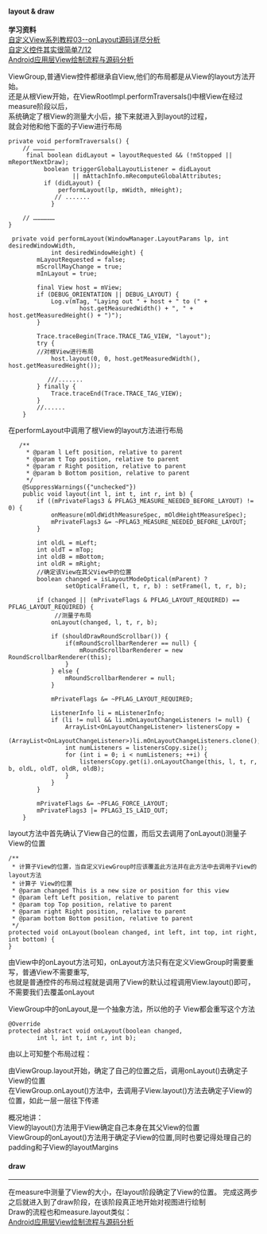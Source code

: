 #### layout & draw

__学习资料__    
[ 自定义View系列教程03--onLayout源码详尽分析](http://blog.csdn.net/lfdfhl/article/details/51393131)  
[自定义控件其实很简单7/12](http://blog.csdn.net/aigestudio/article/details/42989325)      
[ Android应用层View绘制流程与源码分析](http://blog.csdn.net/yanbober/article/details/46128379)

ViewGroup,普通View控件都继承自View,他们的布局都是从View的layout方法开始。     
还是从根View开始，在ViewRootImpl.performTraversals()中根View在经过measure阶段以后，   
系统确定了根View的测量大小后，接下来就进入到layout的过程，    
就会对他和他下面的子View进行布局 

    private void performTraversals() {  
        // ………………  
         final boolean didLayout = layoutRequested && (!mStopped || mReportNextDraw);
              boolean triggerGlobalLayoutListener = didLayout
                      || mAttachInfo.mRecomputeGlobalAttributes;
              if (didLayout) {
                  performLayout(lp, mWidth, mHeight);
                 // .......
                }
      
        // ………………  
    } 
    
     private void performLayout(WindowManager.LayoutParams lp, int desiredWindowWidth,
                int desiredWindowHeight) {
            mLayoutRequested = false;
            mScrollMayChange = true;
            mInLayout = true;
    
            final View host = mView;
            if (DEBUG_ORIENTATION || DEBUG_LAYOUT) {
                Log.v(mTag, "Laying out " + host + " to (" +
                        host.getMeasuredWidth() + ", " + host.getMeasuredHeight() + ")");
            }
    
            Trace.traceBegin(Trace.TRACE_TAG_VIEW, "layout");
            try {
            //对根View进行布局
                host.layout(0, 0, host.getMeasuredWidth(), host.getMeasuredHeight());
    
               ///.......
            } finally {
                Trace.traceEnd(Trace.TRACE_TAG_VIEW);
            }
            //......
        }

在performLayout中调用了根View的layout方法进行布局

       /**
         * @param l Left position, relative to parent
         * @param t Top position, relative to parent
         * @param r Right position, relative to parent
         * @param b Bottom position, relative to parent
         */
        @SuppressWarnings({"unchecked"})
        public void layout(int l, int t, int r, int b) {
            if ((mPrivateFlags3 & PFLAG3_MEASURE_NEEDED_BEFORE_LAYOUT) != 0) {
                onMeasure(mOldWidthMeasureSpec, mOldHeightMeasureSpec);
                mPrivateFlags3 &= ~PFLAG3_MEASURE_NEEDED_BEFORE_LAYOUT;
            }
    
            int oldL = mLeft;
            int oldT = mTop;
            int oldB = mBottom;
            int oldR = mRight;
            //确定该View在其父View中的位置
            boolean changed = isLayoutModeOptical(mParent) ?
                    setOpticalFrame(l, t, r, b) : setFrame(l, t, r, b);
    
            if (changed || (mPrivateFlags & PFLAG_LAYOUT_REQUIRED) == PFLAG_LAYOUT_REQUIRED) {
                 //测量子布局
                onLayout(changed, l, t, r, b);
    
                if (shouldDrawRoundScrollbar()) {
                    if(mRoundScrollbarRenderer == null) {
                        mRoundScrollbarRenderer = new RoundScrollbarRenderer(this);
                    }
                } else {
                    mRoundScrollbarRenderer = null;
                }
    
                mPrivateFlags &= ~PFLAG_LAYOUT_REQUIRED;
    
                ListenerInfo li = mListenerInfo;
                if (li != null && li.mOnLayoutChangeListeners != null) {
                    ArrayList<OnLayoutChangeListener> listenersCopy =
                            (ArrayList<OnLayoutChangeListener>)li.mOnLayoutChangeListeners.clone();
                    int numListeners = listenersCopy.size();
                    for (int i = 0; i < numListeners; ++i) {
                        listenersCopy.get(i).onLayoutChange(this, l, t, r, b, oldL, oldT, oldR, oldB);
                    }
                }
            }
    
            mPrivateFlags &= ~PFLAG_FORCE_LAYOUT;
            mPrivateFlags3 |= PFLAG3_IS_LAID_OUT;
        }
        
layout方法中首先确认了View自己的位置，而后又去调用了onLayout()测量子View的位置     

    /**
     * 计算子View的位置，当自定义ViewGroup时应该覆盖此方法并在此方法中去调用子View的layout方法
     * 计算子 View的位置
     * @param changed This is a new size or position for this view
     * @param left Left position, relative to parent
     * @param top Top position, relative to parent
     * @param right Right position, relative to parent
     * @param bottom Bottom position, relative to parent
     */
    protected void onLayout(boolean changed, int left, int top, int right, int bottom) {
    }

由View中的onLayout方法可知，onLayout方法只有在定义ViewGroup时需要重写，普通View不需要重写,  
也就是普通控件的布局过程就是调用了View的默认过程调用View.layout()即可，不需要我们去覆盖onLayout        

ViewGroup中的onLayout,是一个抽象方法，所以他的子 View都会重写这个方法

    @Override
    protected abstract void onLayout(boolean changed,
            int l, int t, int r, int b);
            

 由以上可知整个布局过程：   
 
由ViewGroup.layout开始，确定了自己的位置之后，调用onLayout()去确定子View的位置  
在ViewGroup.onLayout()方法中，去调用子View.layout()方法去确定子View的位置，如此一层一层往下传递      
    
概况地讲：        
View的layout()方法用于View确定自己本身在其父View的位置   
ViewGroup的onLayout()方法用于确定子View的位置,同时也要记得处理自己的padding和子View的layoutMargins  

#### draw   
____
在measure中测量了View的大小，在layout阶段确定了View的位置。 完成这两步之后就进入到了draw阶段，在该阶段真正地开始对视图进行绘制    
Draw的流程也和measure.layout类似：  
[Android应用层View绘制流程与源码分析](http://blog.csdn.net/yanbober/article/details/46128379)


